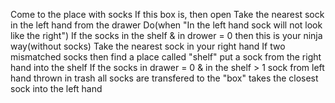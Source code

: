 Come to the place with socks
If this box is, then open
Take the nearest sock in the left hand from the drawer
Do(when "In the left hand sock will not look like the right")
    If the socks in the shelf & in drower = 0
        then this is your ninja way(without socks)
    Take the nearest sock in your right hand
    If two mismatched socks
        then find a place called "shelf"
        put a sock from the right hand into the shelf
    If the socks in drawer = 0 & in the shelf > 1
        sock from left hand thrown in trash
        all socks are transfered to the "box"
        takes the closest sock into the left hand
